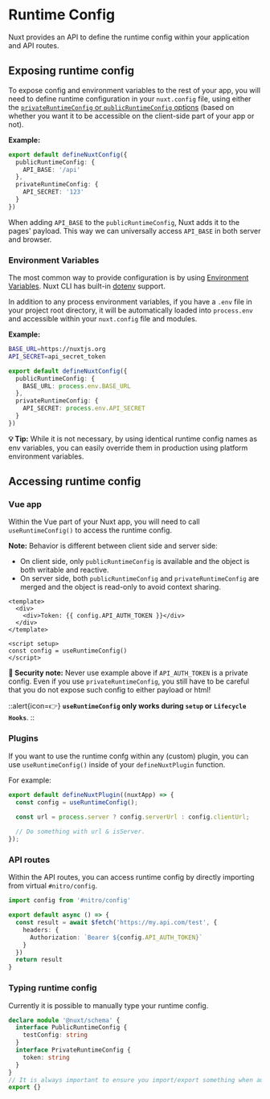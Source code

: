 # Runtime Config

Nuxt provides an API to define the runtime config within your application and API routes.

## Exposing runtime config

To expose config and environment variables to the rest of your app, you will need to define runtime configuration in your `nuxt.config` file, using either the [`privateRuntimeConfig` or `publicRuntimeConfig` options](/guide/directory-structure/nuxt.config#privateruntimeconfig) (based on whether you want it to be accessible on the client-side part of your app or not).

**Example:**

```ts [nuxt.config.ts]
export default defineNuxtConfig({
  publicRuntimeConfig: {
    API_BASE: '/api'
  },
  privateRuntimeConfig: {
    API_SECRET: '123'
  }
})
```

When adding `API_BASE` to the `publicRuntimeConfig`, Nuxt adds it to the pages' payload. This way we can universally access `API_BASE` in both server and browser.

### Environment Variables

The most common way to provide configuration is by using [Environment Variables](https://medium.com/chingu/an-introduction-to-environment-variables-and-how-to-use-them-f602f66d15fa).
Nuxt CLI has built-in [dotenv](https://github.com/motdotla/dotenv) support.

In addition to any process environment variables, if you have a `.env` file in your project root directory, it will be automatically loaded into `process.env` and accessible within your `nuxt.config` file and modules.

**Example:**

```sh [.env]
BASE_URL=https://nuxtjs.org
API_SECRET=api_secret_token
```

```ts [nuxt.config.ts]
export default defineNuxtConfig({
  publicRuntimeConfig: {
    BASE_URL: process.env.BASE_URL
  },
  privateRuntimeConfig: {
    API_SECRET: process.env.API_SECRET
  }
})
```

**💡 Tip:** While it is not necessary, by using identical runtime config names as env variables, you can easily override them in production using platform environment variables.

## Accessing runtime config

### Vue app

Within the Vue part of your Nuxt app, you will need to call `useRuntimeConfig()` to access the runtime config.

**Note:** Behavior is different between client side and server side:

- On client side, only `publicRuntimeConfig` is available and the object is both writable and reactive.
- On server side, both `publicRuntimeConfig` and `privateRuntimeConfig` are merged and the object is read-only to avoid context sharing.

```vue
<template>
  <div>
    <div>Token: {{ config.API_AUTH_TOKEN }}</div>
  </div>
</template>

<script setup>
const config = useRuntimeConfig()
</script>
```

**🛑 Security note:** Never use example above if `API_AUTH_TOKEN` is a private config. Even if you use `privateRuntimeConfig`, you still have to be careful that you do not expose such config to either payload or html!

::alert{icon=👉}
**`useRuntimeConfig` only works during `setup` or `Lifecycle Hooks`**.
::

### Plugins

If you want to use the runtime confg within any (custom) plugin, you can use `useRuntimeConfig()` inside of your `defineNuxtPlugin` function.

For example:

```ts
export default defineNuxtPlugin((nuxtApp) => {
  const config = useRuntimeConfig();

  const url = process.server ? config.serverUrl : config.clientUrl;
  
  // Do something with url & isServer.
});
```

### API routes

Within the API routes, you can access runtime config by directly importing from virtual `#nitro/config`.

```ts
import config from '#nitro/config'

export default async () => {
  const result = await $fetch('https://my.api.com/test', {
    headers: {
      Authorization: `Bearer ${config.API_AUTH_TOKEN}`
    }
  })
  return result
}
```

### Typing runtime config

Currently it is possible to manually type your runtime config.

```ts [index.d.ts]
declare module '@nuxt/schema' {
  interface PublicRuntimeConfig {
    testConfig: string
  }
  interface PrivateRuntimeConfig {
    token: string
  }
}
// It is always important to ensure you import/export something when augmenting a type
export {}
```
